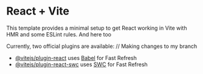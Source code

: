 # React + Vite

This template provides a minimal setup to get React working in Vite with HMR and some ESLint rules. And here too

Currently, two official plugins are available: // Making changes to my branch

- [@vitejs/plugin-react](https://github.com/vitejs/vite-plugin-react/blob/main/packages/plugin-react/README.md) uses [Babel](https://babeljs.io/) for Fast Refresh
- [@vitejs/plugin-react-swc](https://github.com/vitejs/vite-plugin-react-swc) uses [SWC](https://swc.rs/) for Fast Refresh
